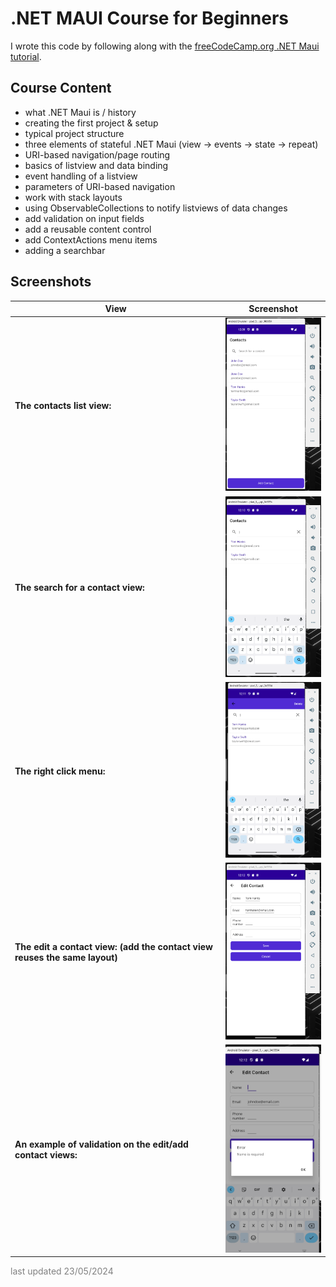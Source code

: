 ﻿# .NET MAUI Course for Beginners

I wrote this code by following along with the [freeCodeCamp.org .NET Maui tutorial](https://www.youtube.com/watch?v=n3tA3Ku65_8).

## Course Content
- what .NET Maui is / history
- creating the first project & setup
- typical project structure
- three elements of stateful .NET Maui (view -> events -> state -> repeat)
- URI-based navigation/page routing
- basics of listview and data binding
- event handling of a listview
- parameters of URI-based navigation
- work with stack layouts
- using ObservableCollections to notify listviews of data changes
- add validation on input fields
- add a reusable content control
- add ContextActions menu items
- adding a searchbar

## Screenshots

| View | Screenshot |
--- | --- |
|**The contacts list view:**|<img src="Resources/Images/ContactsHomePage.png" width="200" alt="Contacts list view"/>|
|**The search for a contact view:**|<img src="Resources/Images/ContactsSearch.png" width="200" alt="Search for contact view"/>|
|**The right click menu:**|<img src="Resources/Images/ContactContextMenu.png" width="200" alt="Contacts context menu/right click view"/>|
|**The edit a contact view: (add the contact view reuses the same layout)**|<img src="Resources/Images/ContactEdit.png" width="200" alt="Edit contact view"/>|
|**An example of validation on the edit/add contact views:**|<img src="Resources/Images/Validation.png" width="200" alt="Validation for edit/add contact view"/>|

<span style="text-align:right;color:gray;">last updated 23/05/2024</span>
